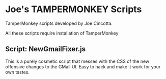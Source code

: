 # Joe's TAMPERMONKEY Scripts
TamperMonkey scripts developed by Joe Cincotta.

All these scripts require installation of TamperMonkey

## Script: NewGmailFixer.js
This is a purely cosmetic script that messes with the CSS of the new offensive changes to the GMail UI. Easy to hack and make it work for your own tastes.





